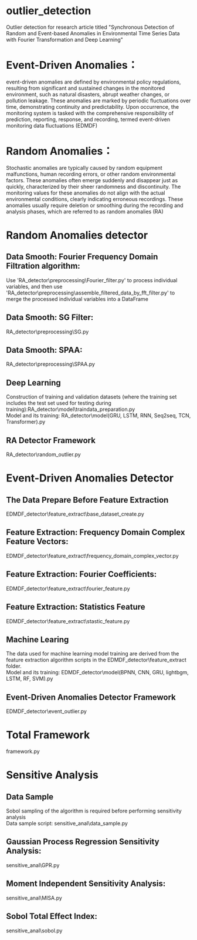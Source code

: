 # outlier_detection
Outlier detection for research article titled "Synchronous Detection of Random and Event-based Anomalies in Environmental Time Series Data with Fourier Transformation and Deep Learning"


# Event-Driven Anomalies：
event-driven anomalies are defined by environmental policy regulations, resulting from significant and sustained changes in the monitored environment, such as natural disasters, abrupt weather changes, or pollution leakage. These anomalies are marked by periodic fluctuations over time, demonstrating continuity and predictability. Upon occurrence, the monitoring system is tasked with the comprehensive responsibility of prediction, reporting, response, and recording, termed event-driven monitoring data fluctuations (EDMDF) 
# Random Anomalies：
Stochastic anomalies are typically caused by random equipment malfunctions, human recording errors, or other random environmental factors. These anomalies often emerge suddenly and disappear just as quickly, characterized by their sheer randomness and discontinuity. The monitoring values for these anomalies do not align with the actual environmental conditions, clearly indicating erroneous recordings. These anomalies usually require deletion or smoothing during the recording and analysis phases, which are referred to as random anomalies (RA)


# Random Anomalies detector
## Data Smooth: Fourier Frequency Domain Filtration algorithm: 
Use 'RA_detector\preprocessing\Fourier_filter.py' to process individual variables, and then use 'RA_detector\preprocessing\assemble_filtered_data_by_fft_filter.py' to merge the processed individual variables into a DataFrame
## Data Smooth: SG Filter:
RA_detector\preprocessing\SG.py
## Data Smooth: SPAA:
RA_detector\preprocessing\SPAA.py
## Deep Learning
Construction of training and validation datasets (where the training set includes the test set used for testing during training):RA_detector\model\traindata_preparation.py  <br>
Model and its training: RA_detector\model\(GRU, LSTM, RNN, Seq2seq, TCN, Transformer).py
## RA Detector Framework
RA_detector\random_outlier.py

# Event-Driven Anomalies Detector
## The Data Prepare Before Feature Extraction
EDMDF_detector\feature_extract\base_dataset_create.py
## Feature Extraction: Frequency Domain Complex Feature Vectors:
EDMDF_detector\feature_extract\frequency_domain_complex_vector.py
## Feature Extraction: Fourier Coefficients:
EDMDF_detector\feature_extract\fourier_feature.py
## Feature Extraction: Statistics Feature
EDMDF_detector\feature_extract\stastic_feature.py
## Machine Learing
The data used for machine learning model training are derived from the feature extraction algorithm scripts in the EDMDF_detector\feature_extract folder. <br>
Model and its training: EDMDF_detector\model\(BPNN, CNN, GRU, lightbgm, LSTM, RF, SVM).py
## Event-Driven Anomalies Detector Framework
EDMDF_detector\event_outlier.py

# Total Framework
framework.py

# Sensitive Analysis
## Data Sample
Sobol sampling of the algorithm is required before performing sensitivity analysis <br>
Data sample script: sensitive_anal\data_sample.py
## Gaussian Process Regression Sensitivity Analysis: 
sensitive_anal\GPR.py
## Moment Independent Sensitivity Analysis:
sensitive_anal\MISA.py
## Sobol Total Effect Index:
sensitive_anal\sobol.py
